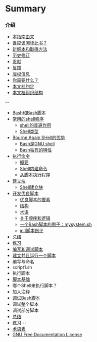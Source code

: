 # Summary

### 介绍
* [本指南由来](Intro/Why.md)
* [谁应该阅读此书？](Intro/Who.md)
* [新版本和取得方法](Intro/Get.md)
* [历史修订](HISTORY.md)
* [贡献](CONTIRBUTORS.md)
* [反馈](Intro/Feedback.md)
* [版权信息](Intro/Copyright.md)
* [你需要什么？](Intro/What.md)
* [本文档约定](Intro/Arrangement.md)
* [本文档组织结构](Intro/Structure.md)

--

* [Bash和Bash脚本](Bash-And-Bash-Script/README.md)
 * [常用的shell程序](Bash-And-Bash-Script/Common-Shell.md)
   * [shell的普遍作用](Bash-And-Bash-Script/Common-Shell.md#shell的普遍作用)
   * [Shell类型](Bash-And-Bash-Script/Common-Shell.md#shell类型)
 * [Bourne Again SHell的优势](Bash-And-Bash-Script/Advantages-Of-Bash.md)
   * [Bash是GNU shell](Bash-And-Bash-Script/Advantages-Of-Bash.md#bash是gnu-shell)
   * [Bash独有的特性](Bash-And-Bash-Script/Advantages-Of-Bash.md#bash独有的特性)
 * [执行命令](Bash-And-Bash-Script/Executing-Commands.md)
   * [概要](Bash-And-Bash-Script/Executing-Commands.md#概要)
   * [Shell内建命令](Bash-And-Bash-Script/Executing-Commands.md#shell内建命令)
   * [从脚本执行程序](Bash-And-Bash-Script/Executing-Commands.md#从脚本执行程序)
 * [建立块](Bash-And-Bash-Script/Building-Blocks.md)
   * [Shell建立块](Bash-And-Bash-Script/Building-Blocks.md#shell建立块)
 * [开发优良脚本](Bash-And-Bash-Script/Developing-Good-Scripts.md)
   * [优良脚本的要素](Bash-And-Bash-Script/Developing-Good-Scripts.md#优良脚本的要素)
   * [结构](Bash-And-Bash-Script/Developing-Good-Scripts.md#结构)
   * [术语](Bash-And-Bash-Script/Developing-Good-Scripts.md#术语)
   * [关于顺序和逻辑](Bash-And-Bash-Script/Developing-Good-Scripts.md#关于顺序和逻辑)
   * [一个Bash脚本的例子：mysystem.sh](Bash-And-Bash-Script/Developing-Good-Scripts.md#一个bash脚本的例子：mysystemsh)
   * [init脚本例子](Bash-And-Bash-Script/Developing-Good-Scripts.md#init脚本例子)
 * [总结](Bash-And-Bash-Script/Summary.md)
 * [练习](Bash-And-Bash-Script/Exercise.md)
* [编写和调试脚本](Writing-And-Debugging-Script/README.md)
 * [建立并且运行一个脚本](Writing-And-Debugging-Script/Writing-And-Debugging-A-Script.md)
  * 编写与命名
  * script1.sh
  * 执行脚本
 * [脚本基础](Writing-And-Debugging-Script/Scripts-Basic.md)
  * 哪个Shell来执行脚本？
  * 加入注释
 * [调试Bash脚本](Writing-And-Debugging-Script/Debugging-Bash-Scripts.md)
  * 调试整个脚本
  * 调试部分脚本
 * [总结](Writing-And-Debugging-Script/Summary.md)
 * [练习](Writing-And-Debugging-Script/Exercise.md)
--
* [术语表](GLOSSARY.md)
* [GNU Free Documentation License](LICENSE.md)
